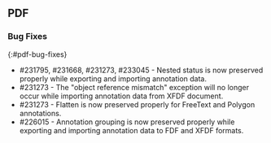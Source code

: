 ## PDF

### Bug Fixes
{:#pdf-bug-fixes}

*	\#231795, \#231668, \#231273, \#233045 - Nested status is now preserved properly while exporting and importing annotation data.
*	\#231273 - The "object reference mismatch" exception will no longer occur while importing annotation data from XFDF document.
*	\#231273 - Flatten is now preserved properly for FreeText and Polygon annotations.
*	\#226015 - Annotation grouping is now preserved properly while exporting and importing annotation data to FDF and XFDF formats.